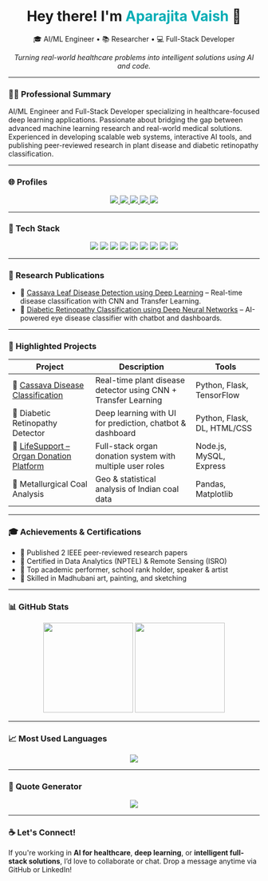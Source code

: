 <!-- Header -->

<h1 align="center">
  Hey there! I'm <span style="color:#00ADB5;">Aparajita Vaish</span> <span>&#128075;</span>
</h1>

<p align="center">
  🎓 AI/ML Engineer • 📚 Researcher • 💻 Full-Stack Developer 
</p>

<p align="center">
  <em>Turning real-world healthcare problems into intelligent solutions using AI and code.</em>
</p>

---

### 👩‍💼 Professional Summary

AI/ML Engineer and Full-Stack Developer specializing in healthcare-focused deep learning applications. Passionate about bridging the gap between advanced machine learning research and real-world medical solutions. Experienced in developing scalable web systems, interactive AI tools, and publishing peer-reviewed research in plant disease and diabetic retinopathy classification.

---

### 🌐 Profiles

<p align="center">
  <a href="https://aparajitavaish-portfolio.vercel.app/" target="_blank">
    <img src="https://img.shields.io/badge/Portfolio-000?style=for-the-badge&logo=vercel&logoColor=white" />
  </a>
  <a href="https://github.com/14Aparajita" target="_blank">
    <img src="https://img.shields.io/badge/GitHub-100000?style=for-the-badge&logo=github&logoColor=white" />
  </a>
  <a href="https://www.linkedin.com/in/aparajita-vaish-26610b2b0/" target="_blank">
    <img src="https://img.shields.io/badge/LinkedIn-0A66C2?style=for-the-badge&logo=linkedin&logoColor=white" />
  </a>
  <a href="https://orcid.org/0009-0003-7934-0349" target="_blank">
    <img src="https://img.shields.io/badge/ORCID-A6CE39?style=for-the-badge&logo=orcid&logoColor=white" />
  </a>
  <a href="https://ieeexplore.ieee.org/author/268009315483884" target="_blank">
    <img src="https://img.shields.io/badge/IEEE-Xplore-00629B?style=for-the-badge&logo=ieee&logoColor=white" />
  </a>
</p>

---

### 🧠 Tech Stack

<p align="center">
  <img src="https://img.shields.io/badge/Python-3776AB?style=for-the-badge&logo=python&logoColor=white"/>
  <img src="https://img.shields.io/badge/TensorFlow-FF6F00?style=for-the-badge&logo=tensorflow&logoColor=white"/>
  <img src="https://img.shields.io/badge/Flask-000000?style=for-the-badge&logo=flask&logoColor=white"/>
  <img src="https://img.shields.io/badge/JavaScript-F7DF1E?style=for-the-badge&logo=javascript&logoColor=black"/>
  <img src="https://img.shields.io/badge/Node.js-339933?style=for-the-badge&logo=nodedotjs&logoColor=white"/>
  <img src="https://img.shields.io/badge/React-20232A?style=for-the-badge&logo=react&logoColor=61DAFB"/>
  <img src="https://img.shields.io/badge/MySQL-00758F?style=for-the-badge&logo=mysql&logoColor=white"/>
  <img src="https://img.shields.io/badge/MongoDB-4EA94B?style=for-the-badge&logo=mongodb&logoColor=white"/>
  <img src="https://img.shields.io/badge/Heroku-430098?style=for-the-badge&logo=heroku&logoColor=white"/>
</p>

---

### 🧪 Research Publications

* 🧬 [Cassava Leaf Disease Detection using Deep Learning](https://ieeexplore.ieee.org/document/10984951) – Real-time disease classification with CNN and Transfer Learning.
* 🧪 [Diabetic Retinopathy Classification using Deep Neural Networks](https://ieeexplore.ieee.org/document/10985144) – AI-powered eye disease classifier with chatbot and dashboards.

---

### 🚀 Highlighted Projects

| Project                                                                                             | Description                                                    | Tools                       |
| --------------------------------------------------------------------------------------------------- | -------------------------------------------------------------- | --------------------------- |
| 🌿 [Cassava Disease Classification](https://github.com/14Aparajita/casssava-disease-classification) | Real-time plant disease detector using CNN + Transfer Learning | Python, Flask, TensorFlow   |
| 🧪 Diabetic Retinopathy Detector                                                                    | Deep learning with UI for prediction, chatbot & dashboard      | Python, Flask, DL, HTML/CSS |
| 💓 [LifeSupport – Organ Donation Platform](https://github.com/14Aparajita/Lifesupport)              | Full-stack organ donation system with multiple user roles      | Node.js, MySQL, Express     |
| 🧪 Metallurgical Coal Analysis                                                                      | Geo & statistical analysis of Indian coal data                 | Pandas, Matplotlib          |

---

### 🎓 Achievements & Certifications

* 🧠 Published 2 IEEE peer-reviewed research papers
* 📜 Certified in Data Analytics (NPTEL) & Remote Sensing (ISRO)
* 🏅 Top academic performer, school rank holder, speaker & artist
* 🎨 Skilled in Madhubani art, painting, and sketching

---

### 📊 GitHub Stats

<p align="center">
  <img src="https://github-readme-stats.vercel.app/api?username=14Aparajita&show_icons=true&theme=radical" height="180px"/>
  <img src="https://streak-stats.demolab.com?user=14Aparajita&theme=radical&hide_border=true" height="180px"/>
</p>

---

### 📈 Most Used Languages

<p align="center">
  <img src="https://github-readme-stats.vercel.app/api/top-langs/?username=14Aparajita&layout=compact&theme=radical&langs_count=6" />
</p>

---

### 💬 Quote Generator

<p align="center">
  <img src="https://quotes-github-readme.vercel.app/api?type=horizontal&theme=radical" />
</p>

---

### ☕ Let's Connect!

If you're working in **AI for healthcare**, **deep learning**, or **intelligent full-stack solutions**, I’d love to collaborate or chat. Drop a message anytime via GitHub or LinkedIn!
